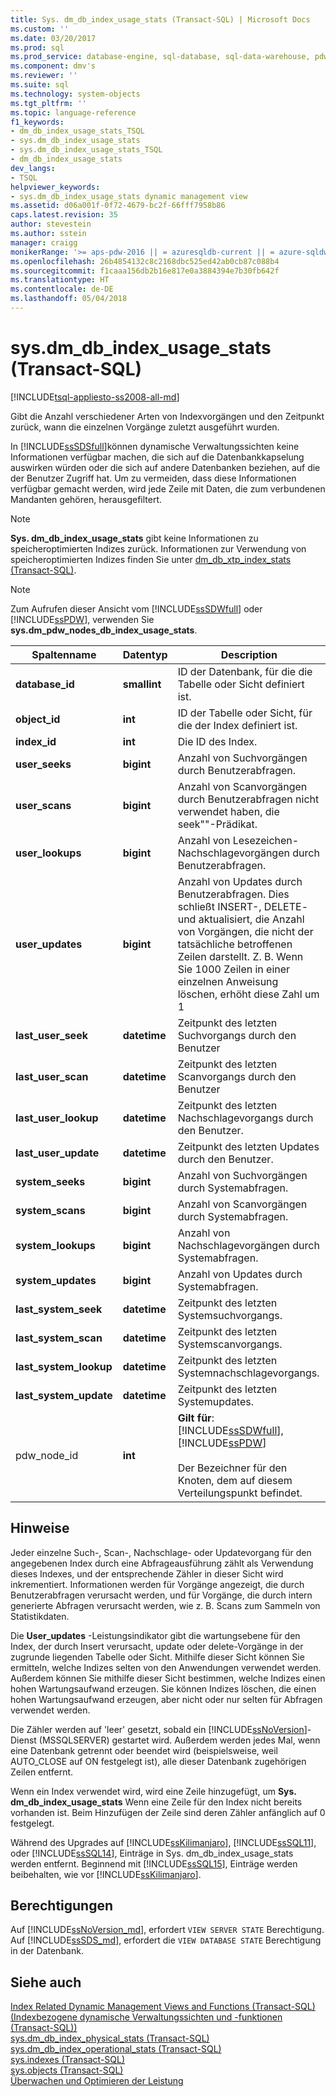 ```yaml
---
title: Sys. dm_db_index_usage_stats (Transact-SQL) | Microsoft Docs
ms.custom: ''
ms.date: 03/20/2017
ms.prod: sql
ms.prod_service: database-engine, sql-database, sql-data-warehouse, pdw
ms.component: dmv's
ms.reviewer: ''
ms.suite: sql
ms.technology: system-objects
ms.tgt_pltfrm: ''
ms.topic: language-reference
f1_keywords:
- dm_db_index_usage_stats_TSQL
- sys.dm_db_index_usage_stats
- sys.dm_db_index_usage_stats_TSQL
- dm_db_index_usage_stats
dev_langs:
- TSQL
helpviewer_keywords:
- sys.dm_db_index_usage_stats dynamic management view
ms.assetid: d06a001f-0f72-4679-bc2f-66fff7958b86
caps.latest.revision: 35
author: stevestein
ms.author: sstein
manager: craigg
monikerRange: '>= aps-pdw-2016 || = azuresqldb-current || = azure-sqldw-latest || >= sql-server-2016 || = sqlallproducts-allversions'
ms.openlocfilehash: 26b4854132c8c2168dbc525ed42ab0cb87c088b4
ms.sourcegitcommit: f1caaa156db2b16e817e0a3884394e7b30fb642f
ms.translationtype: HT
ms.contentlocale: de-DE
ms.lasthandoff: 05/04/2018
---
```

# <a name="sysdmdbindexusagestats-transact-sql"></a>sys.dm_db_index_usage_stats (Transact-SQL)
[!INCLUDE[tsql-appliesto-ss2008-all-md](../../includes/tsql-appliesto-ss2008-all-md.md)]

  Gibt die Anzahl verschiedener Arten von Indexvorgängen und den Zeitpunkt zurück, wann die einzelnen Vorgänge zuletzt ausgeführt wurden.  
  
 In [!INCLUDE[ssSDSfull](../../includes/sssdsfull-md.md)]können dynamische Verwaltungssichten keine Informationen verfügbar machen, die sich auf die Datenbankkapselung auswirken würden oder die sich auf andere Datenbanken beziehen, auf die der Benutzer Zugriff hat. Um zu vermeiden, dass diese Informationen verfügbar gemacht werden, wird jede Zeile mit Daten, die zum verbundenen Mandanten gehören, herausgefiltert.  
  
> [!NOTE]  
>  **Sys. dm_db_index_usage_stats** gibt keine Informationen zu speicheroptimierten Indizes zurück. Informationen zur Verwendung von speicheroptimierten Indizes finden Sie unter [dm_db_xtp_index_stats &#40;Transact-SQL&#41;](../../relational-databases/system-dynamic-management-views/sys-dm-db-xtp-index-stats-transact-sql.md).  
  
> [!NOTE]  
>  Zum Aufrufen dieser Ansicht vom [!INCLUDE[ssSDWfull](../../includes/sssdwfull-md.md)] oder [!INCLUDE[ssPDW](../../includes/sspdw-md.md)], verwenden Sie **sys.dm_pdw_nodes_db_index_usage_stats**.  
  
|Spaltenname|Datentyp|Description|  
|-----------------|---------------|-----------------|  
|**database_id**|**smallint**|ID der Datenbank, für die die Tabelle oder Sicht definiert ist.|  
|**object_id**|**int**|ID der Tabelle oder Sicht, für die der Index definiert ist.|  
|**index_id**|**int**|Die ID des Index.|  
|**user_seeks**|**bigint**|Anzahl von Suchvorgängen durch Benutzerabfragen.|  
|**user_scans**|**bigint**|Anzahl von Scanvorgängen durch Benutzerabfragen nicht verwendet haben, die seek""-Prädikat.|  
|**user_lookups**|**bigint**|Anzahl von Lesezeichen-Nachschlagevorgängen durch Benutzerabfragen.|  
|**user_updates**|**bigint**|Anzahl von Updates durch Benutzerabfragen. Dies schließt INSERT-, DELETE- und aktualisiert, die Anzahl von Vorgängen, die nicht der tatsächliche betroffenen Zeilen darstellt. Z. B. Wenn Sie 1000 Zeilen in einer einzelnen Anweisung löschen, erhöht diese Zahl um 1|  
|**last_user_seek**|**datetime**|Zeitpunkt des letzten Suchvorgangs durch den Benutzer|  
|**last_user_scan**|**datetime**|Zeitpunkt des letzten Scanvorgangs durch den Benutzer|  
|**last_user_lookup**|**datetime**|Zeitpunkt des letzten Nachschlagevorgangs durch den Benutzer.|  
|**last_user_update**|**datetime**|Zeitpunkt des letzten Updates durch den Benutzer.|  
|**system_seeks**|**bigint**|Anzahl von Suchvorgängen durch Systemabfragen.|  
|**system_scans**|**bigint**|Anzahl von Scanvorgängen durch Systemabfragen.|  
|**system_lookups**|**bigint**|Anzahl von Nachschlagevorgängen durch Systemabfragen.|  
|**system_updates**|**bigint**|Anzahl von Updates durch Systemabfragen.|  
|**last_system_seek**|**datetime**|Zeitpunkt des letzten Systemsuchvorgangs.|  
|**last_system_scan**|**datetime**|Zeitpunkt des letzten Systemscanvorgangs.|  
|**last_system_lookup**|**datetime**|Zeitpunkt des letzten Systemnachschlagevorgangs.|  
|**last_system_update**|**datetime**|Zeitpunkt des letzten Systemupdates.|  
|pdw_node_id|**int**|**Gilt für**: [!INCLUDE[ssSDWfull](../../includes/sssdwfull-md.md)], [!INCLUDE[ssPDW](../../includes/sspdw-md.md)]<br /><br /> Der Bezeichner für den Knoten, dem auf diesem Verteilungspunkt befindet.|  
  
## <a name="remarks"></a>Hinweise  
 Jeder einzelne Such-, Scan-, Nachschlage- oder Updatevorgang für den angegebenen Index durch eine Abfrageausführung zählt als Verwendung dieses Indexes, und der entsprechende Zähler in dieser Sicht wird inkrementiert. Informationen werden für Vorgänge angezeigt, die durch Benutzerabfragen verursacht werden, und für Vorgänge, die durch intern generierte Abfragen verursacht werden, wie z. B. Scans zum Sammeln von Statistikdaten.  
  
 Die **User_updates** -Leistungsindikator gibt die wartungsebene für den Index, der durch Insert verursacht, update oder delete-Vorgänge in der zugrunde liegenden Tabelle oder Sicht. Mithilfe dieser Sicht können Sie ermitteln, welche Indizes selten von den Anwendungen verwendet werden. Außerdem können Sie mithilfe dieser Sicht bestimmen, welche Indizes einen hohen Wartungsaufwand erzeugen. Sie können Indizes löschen, die einen hohen Wartungsaufwand erzeugen, aber nicht oder nur selten für Abfragen verwendet werden.  
  
 Die Zähler werden auf 'leer' gesetzt, sobald ein [!INCLUDE[ssNoVersion](../../includes/ssnoversion-md.md)]-Dienst (MSSQLSERVER) gestartet wird. Außerdem werden jedes Mal, wenn eine Datenbank getrennt oder beendet wird (beispielsweise, weil AUTO_CLOSE auf ON festgelegt ist), alle dieser Datenbank zugehörigen Zeilen entfernt.  
  
 Wenn ein Index verwendet wird, wird eine Zeile hinzugefügt, um **Sys. dm_db_index_usage_stats** Wenn eine Zeile für den Index nicht bereits vorhanden ist. Beim Hinzufügen der Zeile sind deren Zähler anfänglich auf 0 festgelegt.  
  
 Während des Upgrades auf [!INCLUDE[ssKilimanjaro](../../includes/sskilimanjaro-md.md)], [!INCLUDE[ssSQL11](../../includes/sssql11-md.md)], oder [!INCLUDE[ssSQL14](../../includes/sssql14-md.md)], Einträge in Sys. dm_db_index_usage_stats werden entfernt. Beginnend mit [!INCLUDE[ssSQL15](../../includes/sssql15-md.md)], Einträge werden beibehalten, wie vor [!INCLUDE[ssKilimanjaro](../../includes/sskilimanjaro-md.md)].  
  
## <a name="permissions"></a>Berechtigungen  
Auf [!INCLUDE[ssNoVersion_md](../../includes/ssnoversion-md.md)], erfordert `VIEW SERVER STATE` Berechtigung.   
Auf [!INCLUDE[ssSDS_md](../../includes/sssds-md.md)], erfordert die `VIEW DATABASE STATE` Berechtigung in der Datenbank.  
  
## <a name="see-also"></a>Siehe auch  

 [Index Related Dynamic Management Views and Functions (Transact-SQL) (Indexbezogene dynamische Verwaltungssichten und -funktionen (Transact-SQL))](../../relational-databases/system-dynamic-management-views/index-related-dynamic-management-views-and-functions-transact-sql.md)   
 [sys.dm_db_index_physical_stats &#40;Transact-SQL&#41;](../../relational-databases/system-dynamic-management-views/sys-dm-db-index-physical-stats-transact-sql.md)   
 [sys.dm_db_index_operational_stats &#40;Transact-SQL&#41;](../../relational-databases/system-dynamic-management-views/sys-dm-db-index-operational-stats-transact-sql.md)   
 [sys.indexes &#40;Transact-SQL&#41;](../../relational-databases/system-catalog-views/sys-indexes-transact-sql.md)   
 [sys.objects &#40;Transact-SQL&#41;](../../relational-databases/system-catalog-views/sys-objects-transact-sql.md)   
 [Überwachen und Optimieren der Leistung](../../relational-databases/performance/monitor-and-tune-for-performance.md)  
  
  


